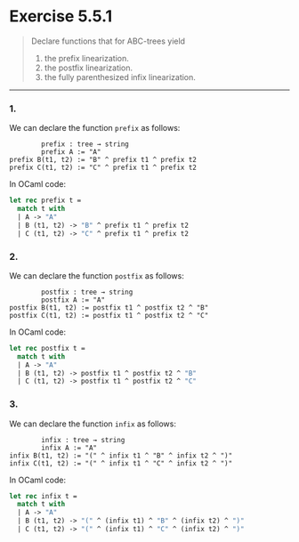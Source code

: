 # Exercise 5.5.1

> Declare functions that for ABC-trees yield
> 1. the prefix linearization.
> 2. the postfix linearization.
> 3. the fully parenthesized infix linearization.

---

### 1.

We can declare the function `prefix` as follows:
```text
        prefix : tree → string
        prefix A := "A"
prefix B(t1, t2) := "B" ^ prefix t1 ^ prefix t2
prefix C(t1, t2) := "C" ^ prefix t1 ^ prefix t2
```
In OCaml code:
```ocaml
let rec prefix t =
  match t with
  | A -> "A"
  | B (t1, t2) -> "B" ^ prefix t1 ^ prefix t2
  | C (t1, t2) -> "C" ^ prefix t1 ^ prefix t2
```

### 2.

We can declare the function `postfix` as follows:
```text
        postfix : tree → string
        postfix A := "A"
postfix B(t1, t2) := postfix t1 ^ postfix t2 ^ "B"
postfix C(t1, t2) := postfix t1 ^ postfix t2 ^ "C"
```
In OCaml code:
```ocaml
let rec postfix t =
  match t with
  | A -> "A"
  | B (t1, t2) -> postfix t1 ^ postfix t2 ^ "B"
  | C (t1, t2) -> postfix t1 ^ postfix t2 ^ "C"
```

### 3.

We can declare the function `infix` as follows:
```text
        infix : tree → string
        infix A := "A"
infix B(t1, t2) := "(" ^ infix t1 ^ "B" ^ infix t2 ^ ")"
infix C(t1, t2) := "(" ^ infix t1 ^ "C" ^ infix t2 ^ ")"
```
In OCaml code:
```ocaml
let rec infix t =
  match t with
  | A -> "A"
  | B (t1, t2) -> "(" ^ (infix t1) ^ "B" ^ (infix t2) ^ ")"
  | C (t1, t2) -> "(" ^ (infix t1) ^ "C" ^ (infix t2) ^ ")"
```
